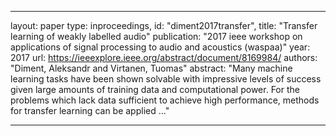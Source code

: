 
---
layout: paper
type: inproceedings,
id: "diment2017transfer",
title: "Transfer learning of weakly labelled audio"
publication: "2017 ieee workshop on applications of signal processing to audio and acoustics (waspaa)"
year: 2017
url: https://ieeexplore.ieee.org/abstract/document/8169984/
authors: "Diment, Aleksandr and Virtanen, Tuomas"
abstract: "Many machine learning tasks have been shown solvable with impressive levels of success given large amounts of training data and computational power. For the problems which lack data sufficient to achieve high performance, methods for transfer learning can be applied …"

---
